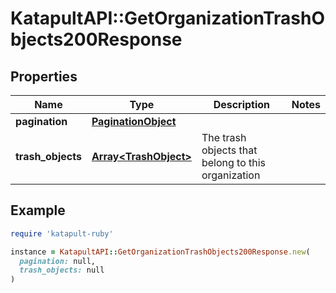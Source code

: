 # KatapultAPI::GetOrganizationTrashObjects200Response

## Properties

| Name | Type | Description | Notes |
| ---- | ---- | ----------- | ----- |
| **pagination** | [**PaginationObject**](PaginationObject.md) |  |  |
| **trash_objects** | [**Array&lt;TrashObject&gt;**](TrashObject.md) | The trash objects that belong to this organization |  |

## Example

```ruby
require 'katapult-ruby'

instance = KatapultAPI::GetOrganizationTrashObjects200Response.new(
  pagination: null,
  trash_objects: null
)
```

